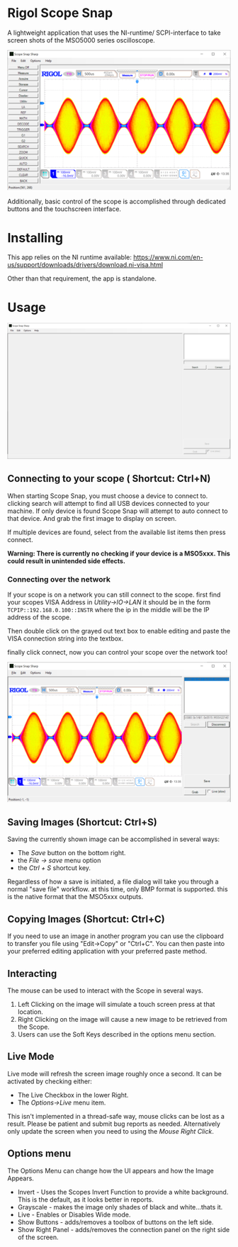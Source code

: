 # Rigol Scope Snap
A lightweight application that uses the NI-runtime/ SCPI-interface to take
screen shots of the MSO5000 series oscilloscope.

![Interactive or Advanced Mode](/images/InteractiveMode.PNG)

Additionally, basic control of the scope is accomplished through dedicated
buttons and the touchscreen interface.

# Installing
This app relies on the NI runtime available: https://www.ni.com/en-us/support/downloads/drivers/download.ni-visa.html

Other than that requirement, the app is standalone.


# Usage
![Startup Screen](/images/OnStartup.PNG)
## Connecting to your scope ( Shortcut: Ctrl+N)
When starting Scope Snap, you must choose a device to connect to. clicking
search will attempt to find all USB devices connected to your machine. If only
device is found Scope Snap will attempt to auto connect to that device. And grab
the first image to display on screen.

If multiple devices are found, select from the available list items then press
connect.

**Warning: There is currently no checking if your device is a MSO5xxx. This
could result in unintended side effects.**

### Connecting over the network
If your scope is on a network you can still connect to the scope.
first find your scopes VISA Address in _Utility->IO->LAN_ it should be in the
form ```TCPIP::192.168.0.100::INSTR``` where the ip in the middle will be the IP
address of the scope.

Then double click on the grayed out text box to enable editing and paste the
VISA connection string into the textbox.

finally click connect, now you can control your scope over the network too!

![Successfully Connected](/images/OnConnect.PNG)

## Saving Images (Shortcut: Ctrl+S)
Saving the currently shown image can be accomplished in several ways:
* The _Save_ button on the bottom right.
* the _File -> save_ menu option
* the _Ctrl + S_ shortcut key.

Regardless of how a save is initiated, a file dialog will take you through a
normal "save file" workflow. at this time, only BMP format is supported. this is
the native format that the MSO5xxx outputs.

## Copying Images (Shortcut: Ctrl+C)
If you need to use an image in another program you can use the clipboard to
transfer you file using "Edit->Copy" or "Ctrl+C". You can then paste into your
preferred editing application with your preferred paste method.


## Interacting
The mouse can be used to interact with the Scope in several ways.
1. Left Clicking on the image will simulate a touch screen press at that location.
2. Right Clicking on the image will cause a new image to be retrieved from the Scope.
3. Users can use the Soft Keys described in the options menu section.

## Live Mode 
Live mode will refresh the screen image roughly once a second. It can be
activated by checking either:
* The Live Checkbox in the lower Right.
* The _Options->Live_ menu item.

This isn't implemented in a thread-safe way, mouse clicks can be lost as a result.
Please be patient and submit bug reports as needed. Alternatively only update
the screen when you need to using the _Mouse Right Click_.

## Options menu
The Options Menu can change how the UI appears and how the Image Appears.
* Invert - Uses the Scopes Invert Function to provide a white background. This is
the default, as it looks better in reports.
* Grayscale - makes the image only shades of black and white...thats it.
* Live - Enables or Disables Wide mode.
* Show Buttons - adds/removes a toolbox of buttons on the left side.
* Show Right Panel - adds/removes the connection panel on the right side of the
screen.
